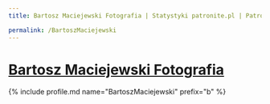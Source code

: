 ```yaml
---
title: Bartosz Maciejewski Fotografia | Statystyki patronite.pl | Patromierz

permalink: /BartoszMaciejewski
---
```


# [Bartosz Maciejewski Fotografia](https://patronite.pl/BartoszMaciejewski)

{% include profile.md name="BartoszMaciejewski" prefix="b" %}
